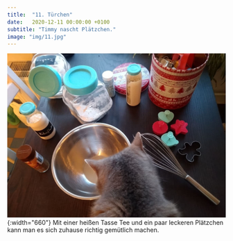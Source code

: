 ```yaml
---
title:  "11. Türchen"
date:   2020-12-11 00:00:00 +0100
subtitle: "Timmy nascht Plätzchen."
image: "img/11.jpg"
---
```


![Timmy](../img/11.jpg){:width="660"}
Mit einer heißen Tasse Tee und ein paar leckeren Plätzchen kann man es sich zuhause richtig gemütlich machen.